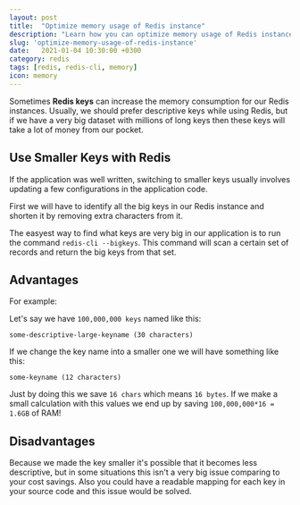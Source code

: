 ```yaml
---
layout: post
title:  "Optimize memory usage of Redis instance"
description: "Learn how you can optimize memory usage of Redis instance"
slug: 'optimize-memory-usage-of-redis-instance'
date:   2021-01-04 10:30:00 +0300
category: redis
tags: [redis, redis-cli, memory]
icon: memory
---
```


Sometimes **Redis keys** can increase the memory consumption for our Redis instances.
Usually, we should prefer descriptive keys while using Redis, but if we have a very big dataset with millions of long keys then these keys will take a lot of money from our pocket.

## Use Smaller Keys with Redis

If the application was well written, switching to smaller keys usually involves updating a few configurations in the application code.

First we will have to identify all the big keys in our Redis instance and shorten it by removing extra characters from it. 

The easyest way to find what keys are very big in our application is to run the command `redis-cli --bigkeys`. This command will scan a certain set of records and return the big keys from that set.

## Advantages

For example: 

Let's say we have `100,000,000 keys` named like this:

`some-descriptive-large-keyname (30 characters)`

If we change the key name into a smaller one we will have something like this:

`some-keyname (12 characters)`

Just by doing this we save `16 chars` which means `16 bytes`. If we make a small calculation with this values we end up by saving `100,000,000*16 = 1.6GB` of RAM!

## Disadvantages

Because we made the key smaller it's possible that it becomes less descriptive, but in some situations this isn't a very big issue comparing to your cost savings. 
Also you could have a readable mapping for each key in your source code and this issue would be solved.
